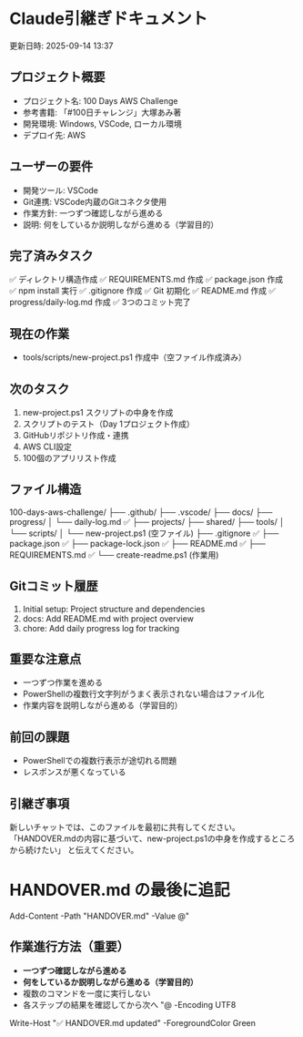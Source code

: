 ﻿# Claude引継ぎドキュメント
更新日時: 2025-09-14 13:37

## プロジェクト概要
- プロジェクト名: 100 Days AWS Challenge
- 参考書籍: 「#100日チャレンジ」大塚あみ著
- 開発環境: Windows, VSCode, ローカル環境
- デプロイ先: AWS

## ユーザーの要件
- 開発ツール: VSCode
- Git連携: VSCode内蔵のGitコネクタ使用
- 作業方針: 一つずつ確認しながら進める
- 説明: 何をしているか説明しながら進める（学習目的）

## 完了済みタスク
✅ ディレクトリ構造作成
✅ REQUIREMENTS.md 作成
✅ package.json 作成  
✅ npm install 実行
✅ .gitignore 作成
✅ Git 初期化
✅ README.md 作成
✅ progress/daily-log.md 作成
✅ 3つのコミット完了

## 現在の作業
- tools/scripts/new-project.ps1 作成中（空ファイル作成済み）

## 次のタスク
1. new-project.ps1 スクリプトの中身を作成
2. スクリプトのテスト（Day 1プロジェクト作成）
3. GitHubリポジトリ作成・連携
4. AWS CLI設定
5. 100個のアプリリスト作成

## ファイル構造
100-days-aws-challenge/
├── .github/
├── .vscode/
├── docs/
├── progress/
│   └── daily-log.md ✅
├── projects/
├── shared/
├── tools/
│   └── scripts/
│       └── new-project.ps1 (空ファイル)
├── .gitignore ✅
├── package.json ✅
├── package-lock.json ✅
├── README.md ✅
├── REQUIREMENTS.md ✅
└── create-readme.ps1 (作業用)

## Gitコミット履歴
1. Initial setup: Project structure and dependencies
2. docs: Add README.md with project overview
3. chore: Add daily progress log for tracking

## 重要な注意点
- 一つずつ作業を進める
- PowerShellの複数行文字列がうまく表示されない場合はファイル化
- 作業内容を説明しながら進める（学習目的）

## 前回の課題
- PowerShellでの複数行表示が途切れる問題
- レスポンスが悪くなっている

## 引継ぎ事項
新しいチャットでは、このファイルを最初に共有してください。
「HANDOVER.mdの内容に基づいて、new-project.ps1の中身を作成するところから続けたい」
と伝えてください。

# HANDOVER.md の最後に追記
Add-Content -Path "HANDOVER.md" -Value @"

## 作業進行方法（重要）
- **一つずつ確認しながら進める**
- **何をしているか説明しながら進める（学習目的）**
- 複数のコマンドを一度に実行しない
- 各ステップの結果を確認してから次へ
"@ -Encoding UTF8

Write-Host "✅ HANDOVER.md updated" -ForegroundColor Green
